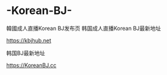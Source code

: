 # -Korean-BJ-
韓國成人直播Korean BJ发布页
韩国成人直播Korean BJ最新地址

https://kbjhub.net

韩国BJ最新地址

https://KoreanBJ.cc
